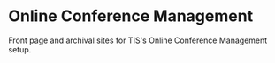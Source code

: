 Online Conference Management
===============

Front page and archival sites for TIS's Online Conference Management setup.
